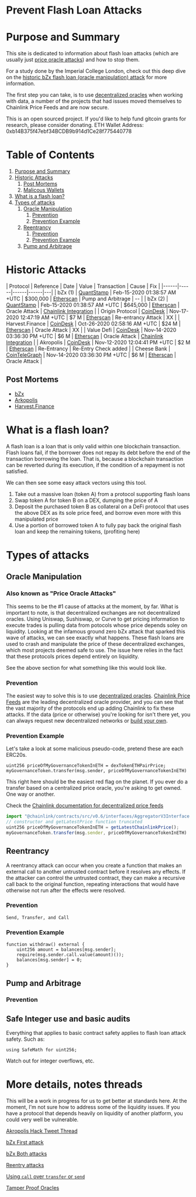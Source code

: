 # Prevent Flash Loan Attacks

# Purpose and Summary

This site is dedicated to information about flash loan attacks (which are usually just [price oracle attacks](https://blog.chain.link/flash-loans-and-the-importance-of-tamper-proof-oracles/)) and how to stop them. 

For a study done by the Imperial College London, check out this deep dive on the [historic bZx flash loan (oracle manipulation) attack](https://arxiv.org/pdf/2003.03810.pdf) for more information. 

The first step you can take, is to use [decentralized oracles](https://docs.chain.link/docs/architecture-decentralized-model) when working with data, a number of the projects that had issues moved themselves to Chainlink Price Feeds and are now secure. 

This is an open sourced project. If you'd like to help fund gitcoin grants for research, please consider donating. ETH Wallet Address: 0xb14B375f47ebf34BCDB9b914d1Ce28f775440778
# Table of Contents
1. [Purpose and Summary](#purpose-and-summary)
2. [Historic Attacks](#Historic-Attacks)
   1. [Post Mortems](#post-mortem)
   2. [Malicous Wallets](#malicous-wallets)
3. [What is a flash loan?](#what-is-a-flash-loan)
4. [Types of attacks](#types-of-attacks)
   1. [Oracle Manipulation](#oracle-manipulation)
      1. [Prevention](#prevention)
      2. [Prevention Example](#prevention-example)
   2. [Reentrancy](#Reentrancy)
      1. [Prevention](#prevention)
      2. [Prevention Example](#prevention-example)
   3. [Pump and Arbitrage](#Pump-and-Arbitrage)

# Historic Attacks

| Protocol | Reference | Date | Value | Transaction  | Cause | Fix |
|------|------|------|------|---|
| bZx (1) | [QuantStamp](https://quantstamp.com/blog/market-dynamics-of-the-1st-bzx-hack-part-1) | Feb-15-2020 01:38:57 AM +UTC | $300,000 | [Etherscan](https://etherscan.io/tx/0xb5c8bd9430b6cc87a0e2fe110ece6bf527fa4f170a4bc8cd032f768fc5219838) | Pump and Arbitrage  | -- |
| bZx (2)      | [QuantStamp](https://quantstamp.com/blog/10-quick-and-dirty-facts-about-the-bzx-hacks)                                  | Feb-15-2020 01:38:57 AM +UTC | $645,000                   | [Etherscan](https://etherscan.io/tx/0x762881b07feb63c436dee38edd4ff1f7a74c33091e534af56c9f7d49b5ecac15) | Oracle Attack | [Chainlink Integration](https://bzx.network/blog/chainlink-oracles) |
| Origin Protocol | [CoinDesk](https://www.coindesk.com/origin-protocol-loses-3-25m-in-latest-flash-loan-attack-reports)          | Nov-17-2020 12:47:19 AM +UTC | $7 M                   | [Etherscan](https://etherscan.io/tx/0xe1c76241dda7c5fcf1988454c621142495640e708e3f8377982f55f8cf2a8401) | Re-entrancy Attack | XX |
| Harvest.Finance | [CoinDesk](https://www.coindesk.com/harvest-finance-24m-attack-triggers-570m-bank-run-in-latest-defi-exploit) | Oct-26-2020 02:58:16 AM +UTC | $24 M                  | [Etherscan](https://etherscan.io/tx/0xb460b70f11a93364fecf1f3c3ec49f053aecd2d6d9912c012170aa7a0de2d526) | Oracle Attack | XX |
| Value Defi      | [CoinDesk](https://www.coindesk.com/value-defi-suffers-6m-flash-loan-attack)                                  | Nov-14-2020 03:36:30 PM +UTC | $6 M                   | [Etherscan](https://etherscan.io/tx/0x46a03488247425f845e444b9c10b52ba3c14927c687d38287c0faddc7471150a) | Oracle Attack | [Chainlink Integration](https://decrypt.co/48892/value-defi-hacked-chainlink) |
| Akropolis      | [CoinDesk](https://www.coindesk.com/defi-project-akropolis-token-pool-drained)                                  | Nov-12-2020 12:04:41 PM +UTC | $2 M                   | [Etherscan](https://etherscan.io/tx/0xf15623567231c67df2b8bcc5540236fbda2c3ac11ecbec427048f11b582cb869) | Re-Entrancy | Re-Entry Check added |
| Cheese Bank      | [CoinTeleGraph](https://cointelegraph.com/news/value-defi-protocol-suffers-6-million-flash-loan-exploit)                                  | Nov-14-2020 03:36:30 PM +UTC | $6 M                   | [Etherscan](https://etherscan.io/tx/0x46a03488247425f845e444b9c10b52ba3c14927c687d38287c0faddc7471150a) | Oracle Attack |


## Post Mortems

- [bZx](https://bzx.network/blog/postmortem-ethdenver)
- [Arkopolis](https://www.notion.so/Akropolis-Hack-Update-10f48dfa44a544e5a7b24f298c759c6d)
- [Harvest.Finance](https://medium.com/harvest-finance/harvest-flashloan-economic-attack-post-mortem-3cf900d65217)
<!-- ## Malicious wallets / Users
Not really important, can find easily from the txs above

- [Etherscan](https://etherscan.io/address/0xb77f7bbac3264ae7abc8aedf2ec5f4e7ca079f83)
- [Harvest.Fiance](https://etherscan.io/address/0xf224ab004461540778a914ea397c589b677e27bb) 
- [Etherscan](https://etherscan.io/address/0xa773603b139ae1c52d05b35796df3ee76d8a9a2f) -->

# What is a flash loan?

A flash loan is a loan that is only valid within one blockchain transaction. Flash loans fail, if the borrower does not repay its debt before the end of the transaction borrowing the loan. That is, because a blockchain transaction can be reverted during its execution, if the condition of a repayment is not satisfied.

We can then see some easy attack vectors using this tool.

1. Take out a massive loan (token A) from a protocol supporting flash loans
2. Swap token A for token B on a DEX, dumping the price of A
3. Deposit the purchased token B as collateral on a DeFi protocol that uses the above DEX as its sole price feed, and borrow even more with this manipulated price
4. Use a portion of borrowed token A to fully pay back the original flash loan and keep the remaining tokens, (profiting here)

# Types of attacks

## Oracle Manipulation
### Also known as "Price Oracle Attacks"

This seems to be the #1 cause of attacks at the moment, by far. What is important to note, is that decentralized exchanges are not decentralized oracles. Using Uniswap, Sushiswap, or Curve to get pricing information to execute trades is pulling data from potocols whose price depends soley on liquidity. Looking at the infamous ground zero bZx attack that sparked this wave of attacks, we can see exactly what happens. These flash loans are used to crash and manipulate the price of these decentralized exchanges, which most projects deemed safe to use. The issue here relies in the fact that these protocols prices depend entirely on liquidity. 

See the above section for what something like this would look like. 

### Prevention

The easiest way to solve this is to use [decentralized oracles](https://blog.chain.link/flash-loans-and-the-importance-of-tamper-proof-oracles/). [Chainlink Price Feeds](https://feeds.chain.link/) are the leading decentralized oracle provider, and you can see that the vast majority of the protocols end up adding Chainlink to fix these attacks. If the data (price or otherwise) you're looking for isn't there yet, you can always request new decentralized networks or [build your own](https://docs.chain.link/docs/make-a-http-get-request). 

### Prevention Example 

Let's take a look at some malicious pseudo-code, pretend these are each ERC20s. 

```
uint256 priceOfMyGovernanceTokenInETH = dexTokenETHPairPrice;
myGovernanceToken.transfer(msg.sender, priceOfMyGovernanceTokenInETH)
```

This right here should be the easiest red flag on the planet. If you ever do a transfer based on a centralized price oracle, you're asking to get owned. One way or another. 

Check the [Chainlink documentation for decentralized price feeds](https://docs.chain.link/docs/get-the-latest-price)

```javascript
import "@chainlink/contracts/src/v0.6/interfaces/AggregatorV3Interface.sol";
// constructor and getLatestPrice function truncated
uint256 priceOfMyGovernanceTokenInETH = getLatestChainlinkPrice();
myGovernanceToken.transfer(msg.sender, priceOfMyGovernanceTokenInETH)
```

## Reentrancy

A reentrancy attack can occur when you create a function that makes an external call to another untrusted contract before it resolves any effects. If the attacker can control the untrusted contract, they can make a recursive call back to the original function, repeating interactions that would have otherwise not run after the effects were resolved.

### Prevention

`Send, Transfer, and Call`

### Prevention Example

```
function withdraw() external {
    uint256 amount = balances[msg.sender];
    require(msg.sender.call.value(amount)());
    balances[msg.sender] = 0;
}
```

## Pump and Arbitrage

### Prevention

## Safe Integer use and basic audits

Everything that applies to basic contract safety applies to flash loan attack safety. Such as:

```
using SafeMath for uint256;
```

Watch out for integer overflows, etc. 

# More details, notes threads

This will be a work in progress for us to get better at standards here. At the moment, I'm not sure how to address some of the liquidity issues. If you have a protocol that depends heavily on liquidity of another platform, you could very well be vulnerable. 

[Akropolis Hack Tweet Thread](https://twitter.com/Dogetoshi/status/1326963117356625931)

[bZx First attack](https://quantstamp.com/blog/market-dynamics-of-the-1st-bzx-hack-part-1)

[bZx Both attacks](https://academy.ivanontech.com/blog/defi-deep-dive-what-is-the-bzx-protocol#:~:text=bZx%20Hack%20%231&text=At%20an%20afterparty%2C%20they%20noticed,Bitcoin%20(WBTC)%20from%20Compound.)

[Reentry attacks](https://medium.com/coinmonks/protect-your-solidity-smart-contracts-from-reentrancy-attacks-9972c3af7c21)

[Using `call` over `transfer` or `send`](https://consensys.net/diligence/blog/2019/09/stop-using-soliditys-transfer-now/)

[Tamper Proof Oracles](https://blog.chain.link/flash-loans-and-the-importance-of-tamper-proof-oracles/)

